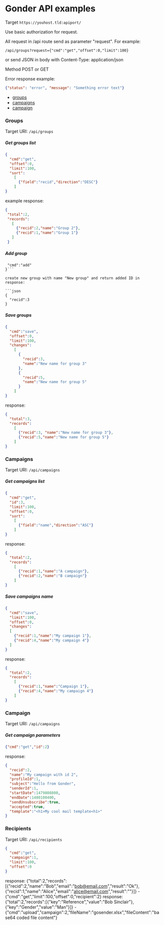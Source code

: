 
Gonder API examples
==

Target ```https://youhost.tld:apiport/```

Use basic authorization for request.

All request in /api route send as parameter "request". For example:

```/api/groups?request={"cmd":"get","offset":0,"limit":100}```

or send JSON in body with Content-Type: application/json

Method POST or GET

Error response example:
```json
{"status": "error", "message": "Something error text"}
``` 

- [groups](#Groups)
- [campaigns](#Campaigns)
- [campaign](#Campaign)


### Groups

Target URI: ```/api/groups```

##### Get groups list
```json
{
  "cmd":"get",
  "offset":0,
  "limit":100,
  "sort":
    [
      {"field":"recid","direction":"DESC"}
    ]
}
```
 example response:
```json 
{
 "total":2,
 "records":
   [
     {"recid":2,"name":"Group 2"},
     {"recid":1,"name":"Group 1"}
   ]
 }
```
##### Add group

```json{
 "cmd":"add"
}```

create new group with name "New group" and return added ID in response:

```json
{
  "recid":3
}
```
	
##### Save groups	
	 
```json
{
  "cmd":"save",
  "offset":0,
  "limit":100,
  "changes":
    [
      {
        "recid":3,
        "name":"New name for group 3"
      },
      {
        "recid":5,
        "name":"New name for group 5"
      }
    ]
}
```

response:

```json
{
  "total":3,
  "records":
    [
      {"recid":3, "name":"New name for group 3"},
      {"recid":5,"name":"New name for group 5"}
    ]
}
```

### Campaigns

Target URI: ```/api/campaigns```

##### Get campaigns list
```json
{
  "cmd":"get",
  "id":3,
  "limit":100,
  "offset":0,
  "sort":
    [
      {"field":"name","direction":"ASC"}
    ]
}
```
response:
```json
{
  "total":2,
  "records":
    [
      {"recid":1,"name":"A campaign"},
      {"recid":2,"name":"B campaign"}
    ]
}
```
##### Save campaigns name
```json
{
  "cmd":"save",
  "limit":100,
  "offset":0,
  "changes":
  [
    {"recid":1,"name":"My campaign 1"},
    {"recid":4,"name":"My campaign 4"}
  ]
}
```
response:
```json
{
  "total":2,
  "records":
    [
      {"recid":1,"name":"Campaign 1"},
      {"recid":4,"name":"My campaign 4"}
    ]
}
```

### Campaign

Target URI: ```/api/campaigns```

##### Get campaign parameters
```json
{"cmd":"get","id":2}
```
response: 
```json
{
  "recid":2,
  "name":"My campaign with id 2",
  "profileId":1,
  "subject":"Hello from Gonder",
  "senderId":1,
  "startDate":1479808800,
  "endDate":1480100400,
  "sendUnsubscribe":true,
  "accepted":true,
  "template":"<h1>My cool mail template<h1>"
}
```
    
### Recipients

Target URI: ```/api/recipients```

```json
{
  "cmd":"get",
  "campaign":1,
  "limit":100,
  "offset":0
}
```
   response:
    {"total":2,"records":[{"recid":2,"name":"Bob","email":"bob@email.com","result":"Ok"},{"recid":1,"name":"Alice","email":"alice@email.com","result":""}]}
    - {"cmd":"get","limit":100,"offset":0,"recipient":2}
    response: 
     {"total":2,"records":[{"key":"Reference","value":"Bob Sinclair"}, {"key":"Gender","value":"Man"}]}
    - {"cmd":"upload","campaign":2,"fileName":"gosender.xlsx","fileContent":"base64 coded file content"}